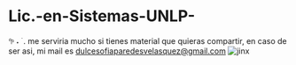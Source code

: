 # Lic.-en-Sistemas-UNLP-
  𖧧  ˖ ࣪ .   me serviria mucho si tienes material que quieras compartir, en caso de ser asi, mi mail es dulcesofiaparedesvelasquez@gmail.com
![jinx](https://github.com/velveldsp/Lic.-en-Sistemas-UNLP-/assets/102148232/a187f144-81d3-47cf-80d5-11aae745898f)

